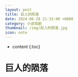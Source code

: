 ```yaml
---
layout: post
title: 巨人的陨落
date: 2024-06-28 21:33:00 +0800
category: 小说戏剧
thumbnail: /img/巨人的陨落.jpg
icon: note
---
```


* content
{:toc}

# 巨人的陨落


